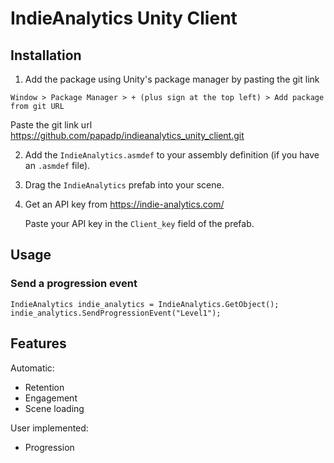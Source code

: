# IndieAnalytics Unity Client

## Installation

1. Add the package using Unity's package manager by pasting the git link

`Window > Package Manager > + (plus sign at the top left) > Add package from git URL`

   Paste the git link url https://github.com/papadp/indieanalytics_unity_client.git

2. Add the `IndieAnalytics.asmdef` to your assembly definition (if you have an `.asmdef` file).

3. Drag the `IndieAnalytics` prefab into your scene.

4. Get an API key from https://indie-analytics.com/
   
   Paste your API key in the `Client_key` field of the prefab.
   
   
## Usage

### Send a progression event
```
IndieAnalytics indie_analytics = IndieAnalytics.GetObject();
indie_analytics.SendProgressionEvent("Level1");
```

## Features

Automatic:

- Retention
- Engagement
- Scene loading

User implemented:

- Progression
